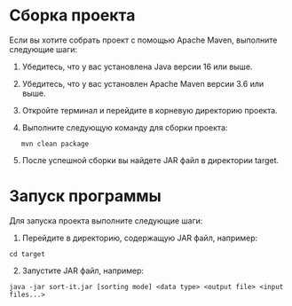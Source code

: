 # Сборка проекта

Если вы хотите собрать проект с помощью Apache Maven, выполните следующие шаги:

1. Убедитесь, что у вас установлена Java версии 16 или выше.

2. Убедитесь, что у вас установлен Apache Maven версии 3.6 или выше.

3. Откройте терминал и перейдите в корневую директорию проекта.

4. Выполните следующую команду для сборки проекта:
```shell
   mvn clean package
```
5. После успешной сборки вы найдете JAR файл в директории target.


# Запуск программы
Для запуска проекта выполните следующие шаги:

1. Перейдите в директорию, содержащую JAR файл, например:
```shell
cd target
```
2. Запустите JAR файл, например:
```shell
java -jar sort-it.jar [sorting mode] <data type> <output file> <input files...>
```